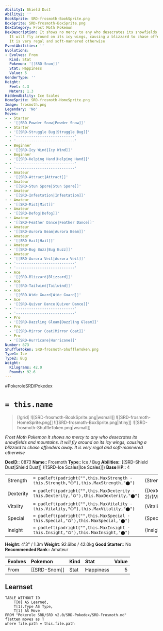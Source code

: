 ```yaml
---
Ability1: Shield Dust
Ability2: ''
BookSprite: SRD-frosmoth-BookSprite.png
BoxSprite: SRD-frosmoth-BoxSprite.png
DexCategory: Frost Moth Pokemon
DexDescription: It shows no mercy to any who desecrates its snowfields and mountains.
  It will fly around on its icy wings, causing a blizzard to chase offenders away.
  It is very regal and soft-mannered otherwise
EventAbilities: ''
Evolutions:
- Evolves: From
  Kind: Stat
  Pokemon: '[[SRD-Snom]]'
  Stat: Happiness
  Value: 5
GenderType: ''
Height:
  Feet: 4.3
  Meters: 1.3
HiddenAbility: Ice Scales
HomeSprite: SRD-frosmoth-HomeSprite.png
Image: frosmoth.png
Legendary: 'No'
Moves:
- - Starter
  - '[[SRD-Powder Snow|Powder Snow]]'
- - Starter
  - '[[SRD-Struggle Bug|Struggle Bug]]'
- - '---------------------------'
  - '---------------------------'
- - Beginner
  - '[[SRD-Icy Wind|Icy Wind]]'
- - Beginner
  - '[[SRD-Helping Hand|Helping Hand]]'
- - '---------------------------'
  - '---------------------------'
- - Amateur
  - '[[SRD-Attract|Attract]]'
- - Amateur
  - '[[SRD-Stun Spore|Stun Spore]]'
- - Amateur
  - '[[SRD-Infestation|Infestation]]'
- - Amateur
  - '[[SRD-Mist|Mist]]'
- - Amateur
  - '[[SRD-Defog|Defog]]'
- - Amateur
  - '[[SRD-Feather Dance|Feather Dance]]'
- - Amateur
  - '[[SRD-Aurora Beam|Aurora Beam]]'
- - Amateur
  - '[[SRD-Hail|Hail]]'
- - Amateur
  - '[[SRD-Bug Buzz|Bug Buzz]]'
- - Amateur
  - '[[SRD-Aurora Veil|Aurora Veil]]'
- - '---------------------------'
  - '---------------------------'
- - Ace
  - '[[SRD-Blizzard|Blizzard]]'
- - Ace
  - '[[SRD-Tailwind|Tailwind]]'
- - Ace
  - '[[SRD-Wide Guard|Wide Guard]]'
- - Ace
  - '[[SRD-Quiver Dance|Quiver Dance]]'
- - '---------------------------'
  - '---------------------------'
- - Pro
  - '[[SRD-Dazzling Gleam|Dazzling Gleam]]'
- - Pro
  - '[[SRD-Mirror Coat|Mirror Coat]]'
- - Pro
  - '[[SRD-Hurricane|Hurricane]]'
Number: 873
ShuffleToken: SRD-frosmoth-ShuffleToken.png
Type1: Ice
Type2: Bug
Weight:
  Kilograms: 42.0
  Pounds: 92.6
---
```


#PokeroleSRD/Pokedex

# `= this.name`

> [!grid]
> ![[SRD-frosmoth-BookSprite.png|wsmall]]
> ![[SRD-frosmoth-HomeSprite.png]]
> ![[SRD-frosmoth-BoxSprite.png|htiny]]
> ![[SRD-frosmoth-ShuffleToken.png|wsmall]]


*Frost Moth Pokemon*
*It shows no mercy to any who desecrates its snowfields and mountains. It will fly around on its icy wings, causing a blizzard to chase offenders away. It is very regal and soft-mannered otherwise*

**DexID**:: 0873
**Name**:: Frosmoth
**Type**:: Ice / Bug
**Abilities**:: [[SRD-Shield Dust|Shield Dust]] ([[SRD-Ice Scales|Ice Scales]])
**Base HP**:: 4

|           |                                                                                        |                                          |
| --------- | -------------------------------------------------------------------------------------- | ---------------------------------------- |
| Strength  | `= padleft(padright("",this.MaxStrength - this.Strength,"⭘"),this.MaxStrength,"⬤")`    | (Strength::2)/(MaxStrength::4)   |
| Dexterity | `= padleft(padright("",this.MaxDexterity - this.Dexterity,"⭘"),this.MaxDexterity,"⬤")` | (Dexterity:: 2)/(MaxDexterity::4) |
| Vitality  | `= padleft(padright("",this.MaxVitality - this.Vitality,"⭘"),this.MaxVitality,"⬤")`    | (Vitality::2)/(MaxVitality::4)   |
| Special   | `= padleft(padright("",this.MaxSpecial - this.Special,"⭘"),this.MaxSpecial,"⬤")`       | (Special::3)/(MaxSpecial::7)     |
| Insight   | `= padleft(padright("",this.MaxInsight - this.Insight,"⭘"),this.MaxInsight,"⬤")`       | (Insight::2)/(MaxInsight::5)     |

**Height**: 4'3" / 1.3m
**Weight**: 92.6lbs / 42.0kg
**Good Starter**:: No
**Recommended Rank**:: Amateur

| Evolves   | Pokemon      | Kind   | Stat      |   Value |
|:----------|:-------------|:-------|:----------|--------:|
| From      | [[SRD-Snom]] | Stat   | Happiness |       5 |

## Learnset

```dataview
TABLE WITHOUT ID
    T[0] AS Learned,
    T[1].Type AS Type,
    T[1] AS Move
FROM "Pokerole SRD/SRD v2.0/SRD-Pokedex/SRD-Frosmoth.md"
flatten moves as T
where file.path = this.file.path
```
